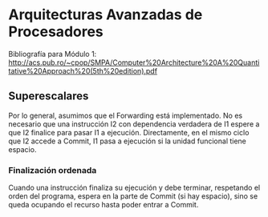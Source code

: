 # Arquitecturas Avanzadas de Procesadores
Bibliografía para Módulo 1: http://acs.pub.ro/~cpop/SMPA/Computer%20Architecture%20A%20Quantitative%20Approach%20(5th%20edition).pdf

## Superescalares
Por lo general, asumimos que el Forwarding está implementado. No es necesario que una instrucción I2 con dependencia verdadera de I1 espere a que I2 finalice para pasar I1 a ejecución. Directamente, en el mismo ciclo que I2 accede a Commit, I1 pasa a ejecución si la unidad funcional tiene espacio.

### Finalización ordenada
Cuando una instrucción finaliza su ejecución y debe terminar, respetando el orden del programa, espera en la parte de Commit (si hay espacio), sino se queda ocupando el recurso hasta poder entrar a Commit.
